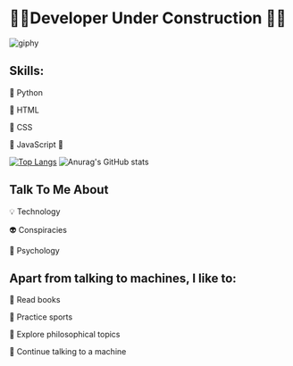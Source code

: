 # 🚧🔧Developer Under Construction 🔨🚧






![giphy](https://github.com/MarcDagher/MarcDagher/assets/120271000/8317dce3-5925-4356-9f3d-e54c05b78aed)

 

## Skills: 

📌 Python

📌 HTML 


📌 CSS


🚧 JavaScript 🚧


[![Top Langs](https://github-readme-stats.vercel.app/api/top-langs/?username=MarcDagher)](https://github.com/anuraghazra/github-readme-stats)
![Anurag's GitHub stats](https://github-readme-stats.vercel.app/api?username=MarcDagher&?theme=panda_icons=true)   


  
## Talk To Me About


💡 Technology


👽 Conspiracies


🧠 Psychology

## Apart from talking to machines, I like to:


📜 Read books


🏃 Practice sports


🔬 Explore philosophical topics


🚨 Continue talking to a machine
